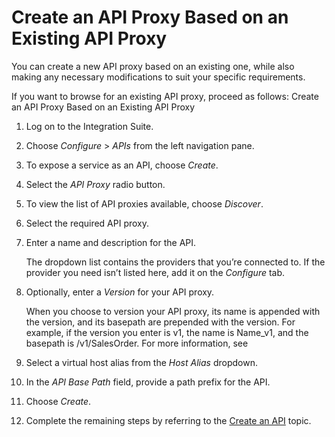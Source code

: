 <!-- loio54831ca856654602887b9eef09cec415 -->

# Create an API Proxy Based on an Existing API Proxy

You can create a new API proxy based on an existing one, while also making any necessary modifications to suit your specific requirements.

If you want to browse for an existing API proxy, proceed as follows: Create an API Proxy Based on an Existing API Proxy

1.  Log on to the Integration Suite.

2.  Choose *Configure* \> *APIs* from the left navigation pane.

3.  To expose a service as an API, choose *Create*.

4.  Select the *API Proxy* radio button.

5.  To view the list of API proxies available, choose *Discover*.

6.  Select the required API proxy.

7.  Enter a name and description for the API.

    The dropdown list contains the providers that you’re connected to. If the provider you need isn’t listed here, add it on the *Configure* tab.

8.  Optionally, enter a *Version* for your API proxy.

    When you choose to version your API proxy, its name is appended with the version, and its basepath are prepended with the version. For example, if the version you enter is v1, the name is Name\_v1, and the basepath is /v1/SalesOrder. For more information, see

9.  Select a virtual host alias from the *Host Alias* dropdown.

10. In the *API Base Path* field, provide a path prefix for the API.

11. Choose *Create*.

12. Complete the remaining steps by referring to the [Create an API](create-an-api-c0842d5.md) topic.


